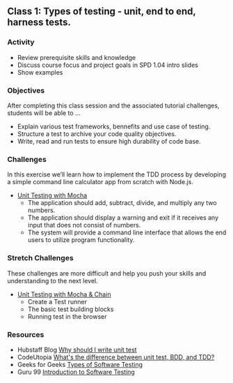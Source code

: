 ## Class 1: Types of testing - unit, end to end, harness tests.

### Activity
- Review prerequisite skills and knowledge
- Discuss course focus and project goals in SPD 1.04 intro slides
- Show examples 

### Objectives
After completing this class session and the associated tutorial challenges, students will be able to ...
- Explain various test frameworks, bennefits and use case of testing.
- Structure a test to archive your code quality objectives.
- Write, read and run tests to ensure high durability of code base.

### Challenges
In this exercise we’ll learn how to implement the TDD process by developing a simple command line calculator app from scratch with Node.js.
- [Unit Testing with Mocha](https://www.taniarascia.com/unit-testing-in-javascript/)
    - The application should add, subtract, divide, and multiply any two numbers.
    - The application should display a warning and exit if it receives any input that does not consist of numbers.
    - The system will provide a command line interface that allows the end users to utilize program functionality.

### Stretch Challenges
These challenges are more difficult and help you push your skills and understanding to the next level. 
- [Unit Testing with Mocha & Chain](https://www.sitepoint.com/unit-test-javascript-mocha-chai/)
    - Create a Test runner
    - The basic test building blocks 
    - Running test in the browser 

### Resources
-  Hubstaff Blog [Why should I write unit test](https://blog.hubstaff.com/why-you-should-write-unit-tests/) 
- CodeUtopia [What's the difference between unit test, BDD, and TDD?](https://codeutopia.net/blog/2015/03/01/unit-testing-tdd-and-bdd/)
- Geeks for Geeks [Types of Software Testing](https://www.geeksforgeeks.org/types-software-testing/)
- Guru 99 [Introduction to Software Testing](https://www.guru99.com/software-testing-introduction-importance.html)
